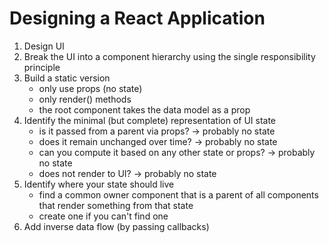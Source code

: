 # Designing a React Application
1. Design UI
1. Break the UI into a component hierarchy using the single responsibility principle
1. Build a static version
    * only use props (no state)
    * only render() methods
    * the root component takes the data model as a prop
1. Identify the minimal (but complete) representation of UI state
    * is it passed from a parent via props? → probably no state
    * does it remain unchanged over time? → probably no state
    * can you compute it based on any other state or props? → probably no state
    * does not render to UI? → probably no state
1. Identify where your state should live
    * find a common owner component that is a parent of all components that render something from that state
    * create one if you can't find one
1. Add inverse data flow (by passing callbacks)
